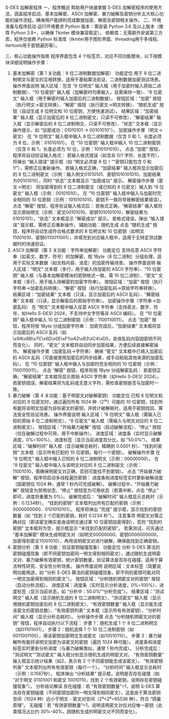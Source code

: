 S-DES 加解密程序
一、程序概述
帮助用户快速掌握 S-DES 加解密程序的使用方法，涵盖程序启动、基本加解密、ASCII 加解密、暴力破解及密钥分析五大核心功能的操作流程，确保用户能顺利完成数据加密、解密及密钥相关操作。
二、环境准备与程序启动
运行环境要求
Python 版本：需安装 Python 3.6 及以上版本（推荐 Python 3.8+，以确保 Tkinter 模块兼容稳定）。
依赖库：无需额外安装第三方库，程序仅依赖 Python 标准库（tkinter用于图形界面、threading用于多线程、itertools用于密钥遍历等）。

三、核心功能操作指南
程序界面包含 4 个标签页，对应不同功能模块，以下按模块详细说明操作步骤：
1. 基本加解密（第 1 关功能：8 位二进制数据加解密）
功能定位
用于 8 位二进制明文与密文的互相转换，适用于基础算法验证、二进制数据加密测试场景。
操作界面说明
输入区域：包含 “8 位明文” 输入框（用于加密时输入原始二进制数据）、“10 位密钥” 输入框（加解密时均需输入，且需保持一致）、“8 位密文” 输入框（用于解密时输入加密后的二进制数据）。
按钮区域：“加密” 按钮（执行明文→密文转换）、“解密” 按钮（执行密文→明文转换）、“随机生成” 按钮（自动生成 8 位明文和 10 位密钥，方便快速测试）。
结果区域：“加密结果” 输入框（显示加密后的 8 位二进制密文，只读不可修改）、“解密结果” 输入框（显示解密后的 8 位二进制明文，只读不可修改）、“状态” 文本框（显示操作提示，如 “加密成功：01010101 -> 00101010”）。
加密操作步骤（明文→密文）
在 “8 位明文” 输入框中输入 8 位二进制数据（仅含 0 和 1，长度必须为 8 位，示例：01010101）。
在 “10 位密钥” 输入框中输入 10 位二进制密钥（仅含 0 和 1，长度必须为 10 位，示例：1010101010）。
点击 “加密” 按钮，程序将自动验证输入格式：
若输入格式错误（如含非 0/1 字符、长度不符），将弹出 “输入错误” 提示框（如 “明文必须是 8 位！”“密钥只能包含 0 和 1!”），需修正后重新操作。
若输入格式正确，“加密结果” 输入框将显示加密后的 8 位二进制密文（示例：输入明文01010101、密钥1010101010，加密结果为00101010），同时 “状态” 文本框显示 “加密成功” 提示。
解密操作步骤（密文→明文）
将加密得到的 8 位二进制密文（或已知的 8 位密文）输入到 “8 位密文” 输入框（示例：00101010）。
在 “10 位密钥” 输入框中输入与加密时完全相同的 10 位密钥（示例：1010101010，密钥不一致将导致解密结果错误）。
点击 “解密” 按钮，程序验证输入格式后：
若格式正确，“解密结果” 输入框将显示原始明文（示例：密文00101010、密钥1010101010，解密结果为01010101），“状态” 文本框显示 “解密成功” 提示。
若格式错误，弹出 “输入错误” 提示框，需修正后重新操作。
辅助功能：随机生成
点击 “随机生成” 按钮，程序将自动生成符合格式要求的 8 位明文和 10 位密钥（如明文11001010、密钥0110011001），并填充到对应输入框中，适用于无特定测试数据时的快速验证。
2. ASCII 加解密（第 3 关功能：字符串加解密）
功能定位
支持任意 ASCII 字符串（如英文、数字、符号）的加解密，按 1Byte（8 位二进制）分组处理，适用于实际文本数据（如文档内容、消息）的加密传输场景。
操作界面说明
输入区域：“明文” 文本框（多行，用于输入待加密的 ASCII 字符串）、“10 位密钥” 输入框（与基本加解密模块的密钥格式一致，需 10 位二进制）、“密文” 文本框（多行，用于输入待解密的加密字符串）。
按钮区域：“加密” 按钮（执行字符串→加密乱码转换）、“解密” 按钮（执行加密乱码→原始字符串转换）。
结果区域：“加密结果” 文本框（只读，显示加密后的 ASCII 乱码）、“解密结果” 文本框（只读，显示解密后的原始字符串）。
加密操作步骤（字符串→加密乱码）
在 “明文” 文本框中输入任意 ASCII 字符串（支持英文、数字、符号，如Hello S-DES! 2024，不支持中文字符等非 ASCII 编码）。
在 “10 位密钥” 输入框中输入 10 位二进制密钥（示例：1100110011）。
点击 “加密” 按钮，程序将按 1Byte 分组加密字符串：
加密完成后，“加密结果” 文本框将显示加密后的 ASCII 乱码（如\x9A\x8B\x7C\x6D\x0E\xF1\xA2\xB3\xC4\xD5，具体乱码内容因密钥不同而变化）。
同时，“密文” 文本框将自动同步加密结果，方便后续直接解密操作。
解密操作步骤（加密乱码→字符串）
确保 “密文” 文本框中已填入加密后的 ASCII 乱码（可直接使用加密后的同步结果，或手动粘贴其他来源的加密乱码）。
在 “10 位密钥” 输入框中输入与加密时完全相同的 10 位密钥（示例：1100110011）。
点击 “解密” 按钮，程序将按 1Byte 分组解密乱码：
若密钥正确，“解密结果” 文本框将显示原始 ASCII 字符串（如Hello S-DES! 2024）。
若密钥错误，解密结果将为乱码或无意义字符，需检查密钥是否与加密时一致。
3. 暴力破解（第 4 关功能：基于明密文对破解密钥）
功能定位
已知 8 位明文和对应的 8 位密文时，通过遍历所有 1024 种（2¹⁰）可能的 10 位密钥，找到所有能将该明文加密为目标密文的密钥，并统计破解耗时，适用于密钥找回、算法安全性验证场景。
操作界面说明
输入区域：“8 位明文” 输入框（需输入已知的原始 8 位二进制明文）、“8 位密文” 输入框（需输入与明文对应的 8 位二进制密文）。
按钮区域：“开始暴力破解” 按钮（启动破解流程）、“停止” 按钮（仅在破解过程中可用，用于中断操作）。
进度区域：进度条（实时显示破解进度，0%~100%）、进度标签（显示当前进度百分比，如 “50.0%”）。
结果区域：“破解时间” 输入框（显示破解总耗时，精确到 0.0001 秒）、“找到的密钥” 文本框（显示所有匹配的 10 位密钥，每行一个密钥）。
破解操作步骤
在 “8 位明文” 输入框中输入已知的 8 位二进制明文（示例：00000000）。
在 “8 位密文” 输入框中输入与该明文对应的 8 位二进制密文（示例：11001010，需确保明密文对正确，否则可能找不到密钥）。
点击 “开始暴力破解” 按钮，程序将启动多线程遍历密钥：
进度条和进度标签实时更新破解进度（因密钥仅 1024 种，通常 1 秒内可完成破解）。
破解过程中，“开始暴力破解” 按钮变为禁用状态，“停止” 按钮变为可用状态（若需中断，点击 “停止” 即可，进度将重置为 0%）。
破解完成后：
“破解时间” 输入框显示总耗时（示例：0.1234秒）。
“找到的密钥” 文本框列出所有匹配的密钥（示例：0000000000、0101010101）。
程序将弹出 “完成” 提示框，显示找到的密钥数量（如 “找到 2 个匹配的密钥，耗时 0.1234 秒”）。
注意事项
明密文对需正确对应（即该密文确实是由该明文通过某 10 位密钥加密得到），否则 “找到的密钥” 文本框将为空，提示框显示 “未找到匹配的密钥”。
若需测试，可先通过 “基本加解密” 模块生成明密文对（如明文00000000、密钥0000000000，加密得到密文11001010），再用该明密文对进行破解，确保能找到正确密钥。
4. 密钥分析（第 5 关功能：验证密钥碰撞现象）
功能定位
分析 S-DES 算法的密钥碰撞现象（即不同密钥加密同一明文得到相同密文），通过随机生成明密文对、暴力破解有效密钥，统计密钥数量，验证算法是否存在碰撞，适用于算法特性研究、安全性分析场景。
操作界面说明
说明区域：文本标签（简要说明功能用途，如 “分析 S-DES 算法的密钥碰撞现象，即不同的密钥可能对同一明文加密得到相同的密文”）。
按钮区域：“分析随机明密文对的密钥” 按钮（启动分析流程）。
进度区域：进度条（实时显示分析进度，0%~100%）、进度标签（显示当前状态，如 “分析中：50.0%”“分析完成”）。
结果区域：“测试明文” 输入框（显示随机生成的 8 位二进制明文）、“测试密文” 输入框（显示用随机密钥加密后的 8 位二进制密文）、“有效密钥数量” 输入框（显示能生成该密文的密钥总数）、“有效密钥列表” 文本框（显示所有有效密钥）、“分析时间” 输入框（显示分析总耗时）。
分析操作步骤
点击 “分析随机明密文对的密钥” 按钮，程序自动执行以下流程：
步骤 1：随机生成 1 个 8 位二进制明文（如01101001）。
步骤 2：随机选择 1 个 10 位二进制密钥（如0011001100），用该密钥加密明文生成密文（如10010110）。
步骤 3：暴力破解所有能将该明文加密为该密文的密钥（遍历 1024 种可能）。
进度条和进度标签实时更新分析进度（与暴力破解类似，通常 1 秒内完成）。
分析完成后：
“测试明文”“测试密文” 输入框分别显示随机生成的明密文对。
“有效密钥数量” 输入框显示统计结果（如2，表示有 2 个不同密钥能生成该密文）。
“有效密钥列表” 文本框列出所有有效密钥（每行一个）。
“分析时间” 输入框显示总耗时（示例：0.1567秒）。
程序弹出 “分析结果” 提示框，说明是否存在碰撞（如 “对于明文 01101001 和密文 10010110，找到 2 个有效密钥，说明存在密钥碰撞现象”）。
分析结论解读
存在碰撞：若 “有效密钥数量”>1，说明 S-DES 算法存在密钥碰撞（不同密钥加密同一明文得到相同密文），这是由于算法密钥空间（1024 种）远小于明文 - 密文对空间（2⁸×2⁸=65536 种），符合 “鸽巢原理”。
无碰撞：若 “有效密钥数量”=1，说明该明密文对仅对应唯一密钥（此类情况占比约 30%-40%，因随机生成的明密文对不同而变化）。

